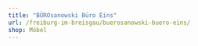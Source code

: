 ```yaml
---
title: "BÜROsanowski Büro Eins"
url: /freiburg-im-breisgau/buerosanowski-buero-eins/
shop: Möbel
---
```

